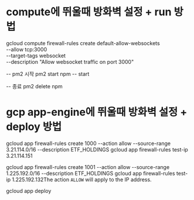 # compute에 뛰울때 방화벽 설정 + run 방법
gcloud compute firewall-rules create default-allow-websockets \
    --allow tcp:3000 \
    --target-tags websocket \
    --description "Allow websocket traffic on port 3000"


-- pm2 시작
pm2 start npm -- start

-- 종료 
pm2 delete npm


# gcp app-engine에 뛰울때 방화벽 설정 + deploy 방법 

gcloud app firewall-rules create 1000 --action allow --source-range 3.21.114.0/16 --description ETF_HOLDINGS
gcloud app firewall-rules test-ip 3.21.114.151

gcloud app firewall-rules create 1001 --action allow --source-range 1.225.192.0/16 --description ETF_HOLDINGS
gcloud app firewall-rules test-ip 1.225.192.132The action `ALLOW` will apply to the IP address.


gcloud app deploy